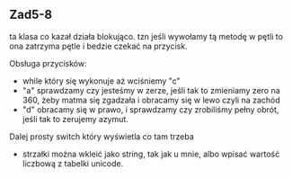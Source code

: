 ## Zad5-8

ta klasa co kazał działa blokująco. tzn jeśli wywołamy tą metodę w pętli to ona zatrzyma pętle i bedzie czekać na przycisk.

Obsługa przycisków:
- while który się wykonuje aż wciśniemy "c"
- "a" sprawdzamy czy jesteśmy w zerze, jeśli tak to zmieniamy zero na 360, żeby matma się zgadzała i obracamy się w lewo czyli na zachód
- "d" obracamy się w prawo, i sprawdzamy czy zrobiliśmy pełny obrót, jeśli tak to zerujemy azymut.

Dalej prosty switch który wyświetla co tam trzeba
- strzałki można wkleić jako string, tak jak u mnie, albo wpisać wartość liczbową z tabelki unicode.


